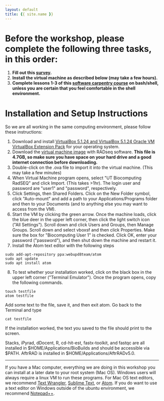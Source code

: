 ```yaml
---
layout: default
title: {{ site.name }}
---
```



Before the workshop, please complete the following three tasks, in this order:
==
1. **Fill out this [survey](https://www.surveymonkey.com/r/H6NDCHG).** 
2. **Install the virtual machine as described below (may take a few hours).**
3. **Complete lessons 1-3 of this [software carpentry course](https://swcarpentry.github.io/shell-novice/) on bash/shell, unless you are certain that you feel comfortable in the shell environment.** <br>


Installation and Setup Instructions
==

So we are all working in the same computing environment, please follow these instructions:
1. Download and install [VirtualBox 5.1.24 and VirtualBox 5.1.24 Oracle VM VirtualBox Extension Pack](https://www.virtualbox.org/wiki/Downloads) for your operating system.
2. Download the [virtual machine image](http://download.lab7.io/UT-BioComputing-RadSEQ.ova) with RADseq software. **This file is 4.7GB, so make sure you have space on your hard drive and a good internet connection before downloading.**
3. Double-click on the .ova file to import it into the virtual machine. (This may take a few minutes)
4. When Virtual Machine program opens, select "UT Biocomputing RadSEQ" and click Import. (This takes >1hr). The login user and password are "user1" and "password", respectively.
5. Click Settings, then Shared Folders. Click on the New Folder symbol, click "Auto-mount" and add a path to your Applications/Programs folder and then to your Documents (and to anything else you may want to access from the VM).
6. Start the VM by clicking the green arrow. Once the machine loads, click the blue deer in the upper left corner, then click the light switch icon ("All Settings"). Scroll down and click Users and Groups, then Manage Groups. Scroll down and select vboxsf and then click Properties. Make sure the box for "Biocomputing User 1" is checked. Click OK, enter your password ("password"), and then shut down the machine and restart it.
7. Install the Atom text editor with the following steps
```
sudo add-apt-repository ppa:webupd8team/atom
sudo apt update
sudo apt install atom
```
8. To test whether your installation worked, click on the black box in the upper left corner ("Terminal Emulator"). Once the program opens, copy the following commands.
```
touch testfile
atom testfile
```
Add some text to the file, save it, and then exit atom. Go back to the Terminal and type
```
cat testfile
```
If the installation worked, the text you saved to the file should print to the screen.


Stacks, iPyrad, dDocent, R, cd-hit-est, fastx-toolkit, and fastqc are all installed in $HOME/Applications/BioBuilds and should be accessible via $PATH. AftrRAD is installed in $HOME/Applications/AftrRADv5.0. 


---
If you have a Mac computer, everything we are doing in this workshop you can install at a later date to your root system (Mac OS). Windows users will always require a linux VM to run these programs. For Mac OS text editors, we recommend [Text Wrangler](http://www.barebones.com/products/textwrangler/), [Sublime Text](http://www.sublimetext.com/2), or [Atom](https://atom.io/). If you do want to use a text editor on Windows outside of the ubuntu environment, we recommend [Notepad++](https://notepad-plus-plus.org/).

